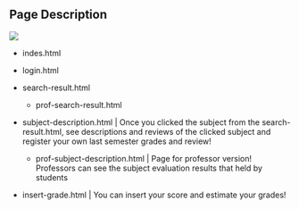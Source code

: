 ## Page Description
![](https://drive.google.com/uc?export=view&id=1kVPJrYW6LlHsm5mZAZaKN8ZxjPM1wEzK)

- indes.html

- login.html

- search-result.html
  * prof-search-result.html  
  
- subject-description.html |  Once you clicked the subject from the search-result.html, see descriptions and reviews of the clicked subject and register your own last semester grades and review!
  * prof-subject-description.html | Page for professor version! Professors can see the subject evaluation results that held by students

- insert-grade.html | You can insert your score and estimate your grades!  
